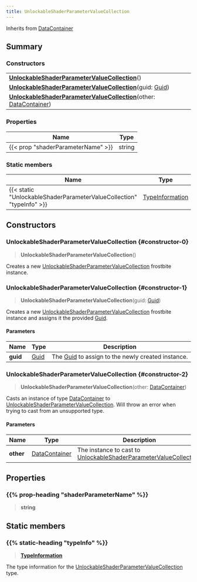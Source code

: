 ```yaml
---
title: UnlockableShaderParameterValueCollection
---
```


Inherits from [DataContainer](/vext/ref/shared/type/datacontainer)

## Summary

### Constructors

|  |
| --- |
| **[UnlockableShaderParameterValueCollection](#constructor-0)**() |
| **[UnlockableShaderParameterValueCollection](#constructor-1)**(guid: [Guid](/vext/ref/shared/type/guid)) |
| **[UnlockableShaderParameterValueCollection](#constructor-2)**(other: [DataContainer](/vext/ref/shared/type/datacontainer)) |

### Properties

| Name | Type |
| ---- | ---- |
| {{< prop "shaderParameterName" >}} | string |

### Static members

| Name | Type |
| ---- | ---- |
| {{< static "UnlockableShaderParameterValueCollection" "typeInfo" >}} | [TypeInformation](/vext/ref/shared/type/typeinformation) |

## Constructors

### UnlockableShaderParameterValueCollection {#constructor-0}

> **UnlockableShaderParameterValueCollection**()

Creates a new [UnlockableShaderParameterValueCollection](/vext/ref/fb/unlockableshaderparametervaluecollection) frostbite instance.

### UnlockableShaderParameterValueCollection {#constructor-1}

> **UnlockableShaderParameterValueCollection**(guid: [Guid](/vext/ref/shared/type/guid))

Creates a new [UnlockableShaderParameterValueCollection](/vext/ref/fb/unlockableshaderparametervaluecollection) frostbite instance and assigns it the provided [Guid](/vext/ref/shared/type/guid).

#### Parameters

| Name | Type | Description |
| ---- | ---- | ----------- |
| **guid** | [Guid](/vext/ref/shared/type/guid) | The [Guid](/vext/ref/shared/type/guid) to assign to the newly created instance. |

### UnlockableShaderParameterValueCollection {#constructor-2}

> **UnlockableShaderParameterValueCollection**(other: [DataContainer](/vext/ref/shared/type/datacontainer))

Casts an instance of type [DataContainer](/vext/ref/shared/type/datacontainer) to [UnlockableShaderParameterValueCollection](/vext/ref/fb/unlockableshaderparametervaluecollection). Will throw an error when trying to cast from an unsupported type.

#### Parameters

| Name | Type | Description |
| ---- | ---- | ----------- |
| **other** | [DataContainer](/vext/ref/shared/type/datacontainer) | The instance to cast to [UnlockableShaderParameterValueCollection](/vext/ref/fb/unlockableshaderparametervaluecollection). |

## Properties

### {{% prop-heading "shaderParameterName" %}}

> **string**

## Static members

### {{% static-heading "typeInfo" %}}

> **[TypeInformation](/vext/ref/shared/type/typeinformation)**

The type information for the [UnlockableShaderParameterValueCollection](/vext/ref/fb/unlockableshaderparametervaluecollection) type.

